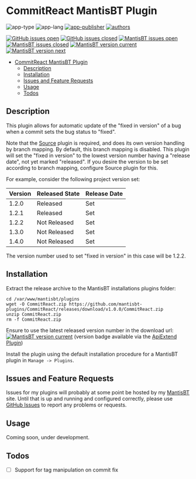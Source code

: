 # CommitReact MantisBT Plugin

![app-type](https://img.shields.io/badge/category-mantisbt%20plugins-blue.svg)
![app-lang](https://img.shields.io/badge/language-php-blue.svg)
[![app-publisher](https://img.shields.io/badge/%20%20%F0%9F%93%A6%F0%9F%9A%80-app--publisher-e10000.svg)](https://github.com/spmeesseman/app-publisher)
[![authors](https://img.shields.io/badge/authors-scott%20meesseman-6F02B5.svg?logo=visual%20studio%20code)](https://github.com/spmeesseman)

[![GitHub issues open](https://img.shields.io/github/issues-raw/mantisbt-plugins/CommitReact.svg?maxAge=2592000&logo=github)](https://github.com/mantisbt-plugins/ApiExtend/issues)
[![GitHub issues closed](https://img.shields.io/github/issues-closed-raw/mantisbt-plugins/CommitReact.svg?maxAge=2592000&logo=github)](https://github.com/mantisbt-plugins/ApiExtend/issues)
[![MantisBT issues open](https://app1.spmeesseman.com/projects/plugins/ApiExtend/api/issues/countbadge/CommitReact/open)](https://app1.spmeesseman.com/projects/set_project.php?project=CommitReact&make_default=no&ref=bug_report_page.php)
[![MantisBT issues closed](https://app1.spmeesseman.com/projects/plugins/ApiExtend/api/issues/countbadge/CommitReact/closed)](https://app1.spmeesseman.com/projects/set_project.php?project=CommitReact&make_default=no&ref=bug_report_page.php)
[![MantisBT version current](https://app1.spmeesseman.com/projects/plugins/ApiExtend/api/versionbadge/CommitReact/current)](https://app1.spmeesseman.com/projects/set_project.php?project=CommitReact&make_default=no&ref=plugin.php?page=Releases/releases)
[![MantisBT version next](https://app1.spmeesseman.com/projects/plugins/ApiExtend/api/versionbadge/CommitReact/next)](https://app1.spmeesseman.com/projects/set_project.php?project=CommitReact&make_default=no&ref=plugin.php?page=Releases/releases)

- [CommitReact MantisBT Plugin](#CommitReact-MantisBT-Plugin)
  - [Description](#Description)
  - [Installation](#Installation)
  - [Issues and Feature Requests](#Issues-and-Feature-Requests)
  - [Usage](#Usage)
  - [Todos](#Todos)

## Description

This plugin allows for automatic update of the "fixed in version" of a bug when a commit sets the bug status to "fixed".

Note that the [Source](https://github.com/mantisbt-plugins/source-integration) plugin is required, and does its own version handling by branch mapping.  By default, this branch mapping is disabled.  This plugin will set the "fixed in version" to the lowest version number having a "release date", not yet marked "released".  If you desire the version to be set according to branch mapping, configure Source plugin for this.

For example, consider the following project version set:

|Version|Released State|Release Date|
|-|-|-|
|1.2.0|Released|Set|
|1.2.1|Released|Set|
|1.2.2|Not Released|Set|
|1.3.0|Not Released|Set|
|1.4.0|Not Released|Set|

The version number used to set "fixed in version" in this case will be 1.2.2.

## Installation

Extract the release archive to the MantisBT installations plugins folder:

    cd /var/www/mantisbt/plugins
    wget -O CommitReact.zip https://github.com/mantisbt-plugins/CommitReact/releases/download/v1.0.0/CommitReact.zip
    unzip CommitReact.zip
    rm -f CommitReact.zip

Ensure to use the latest released version number in the download url: [![MantisBT version current](https://app1.spmeesseman.com/projects/plugins/ApiExtend/api/versionbadge/CommitReact/current)](https://app1.spmeesseman.com/projects) (version badge available via the [ApiExtend Plugin](https://github.com/mantisbt-plugins/ApiExtend))

Install the plugin using the default installation procedure for a MantisBT plugin in `Manage -> Plugins`.

## Issues and Feature Requests

Issues for my plugins will probably at some point be hosted by my [MantisBT](https://app1.spmeesseman.com/projects/set_project.php?project=CommitReact&make_default=no&ref=bug_report_page.php) site.  Until that is up and running and configured correctly, please use [GitHub Issues](https://github.com/mantisbt-plugins/CommitReact/issues) to report any problems or requests.

## Usage

Coming soon, under development.

## Todos

- [ ] Support for tag manipulation on commit fix
